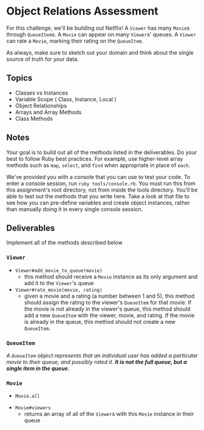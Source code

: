 # Object Relations Assessment

For this challenge, we'll be building out Netflix! A `Viewer` has many `Movie`s through `QueueItem`s. A `Movie` can appear on many `Viewer`s' queues. A `Viewer` can rate a `Movie`, marking their rating on the `QueueItem`.

As always, make sure to sketch out your domain and think about the single source of truth for your data.

## Topics

- Classes vs Instances
- Variable Scope ( Class, Instance, Local )
- Object Relationships
- Arrays and Array Methods
- Class Methods

## Notes

Your goal is to build out all of the methods listed in the deliverables. Do your best to follow Ruby best practices. For example, use higher-level array methods such as `map`, `select`, and `find` when appropriate in place of `each`.

We've provided you with a console that you can use to test your code. To enter a console session, run `ruby tools/console.rb`. You must run this from this assignment's root directory, not from inside the tools directory. You'll be able to test out the methods that you write here. Take a look at that file to see how you can pre-define variables and create object instances, rather than manually doing it in every single console session.

## Deliverables

Implement all of the methods described below

### `Viewer`

<!-- + `Viewer.all`
  + returns all of the viewers -->
<!-- + `Viewer#queue_items`
  + this method should return an array of `QueueItem` instances associated with this instance of `Viewer`. -->
<!-- + `Viewer#queue_movies`
  + this method should return an array of `Movie` instances in the `Viewer`'s queue. -->
+ `Viewer#add_movie_to_queue(movie)`
  + this method should receive a `Movie` instance as its only argument and add it to the `Viewer`'s queue
+ `Viewer#rate_movie(movie, rating)`
  + given a movie and a rating (a number between 1 and 5), this method should assign the rating to the viewer's `QueueItem` for that movie. If the movie is not already in the viewer's queue, this method should add a new `QueueItem` with the viewer, movie, and rating. If the movie is already in the queue, this method should not create a new `QueueItem`.

### `QueueItem`

_A `QueueItem` object represents that an individual user has added a particular movie to their queue, and possibly rated it. **It is not the full queue, but a single item in the queue.**_

<!-- + `QueueItem.all`
  + returns an array of all `QueueItem`s -->
<!-- + `QueueItem#viewer`
  + returns the viewer associated with this `QueueItem`
+ `QueueItem#movie`
  + returns the movie associated with this `QueueItem`
+ `QueueItem#rating`
  + returns the rating for this `QueueItem`. If the viewer has not yet rated the movie, `QueueItem#rating` should be `nil` -->

### `Movie`

+ `Movie.all`
  <!-- + returns an array of all `Movie` -->
<!-- + `Movie#queue_items`
  + returns an array of all the `QueueItem` instances that contain this movie -->
+ `Movie#viewers`
  + returns an array of all of the `Viewer`s with this `Movie` instance in their queue
<!-- + `Movie#average_rating`
  + returns the average of all ratings for this instance of `Movie` -->
<!-- + `Movie.highest_rated`
  + returns the instance of `Movie` with the highest average rating -->
